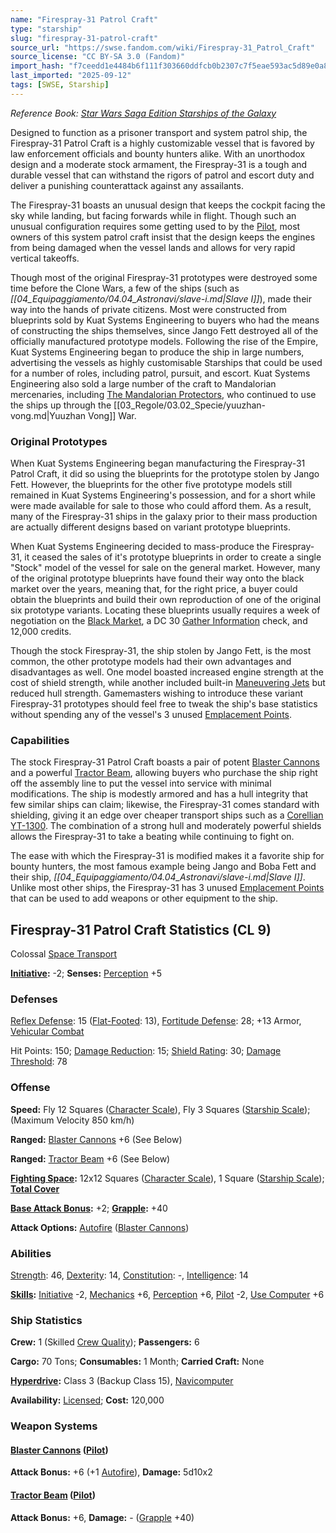 ```yaml
---
name: "Firespray-31 Patrol Craft"
type: "starship"
slug: "firespray-31-patrol-craft"
source_url: "https://swse.fandom.com/wiki/Firespray-31_Patrol_Craft"
source_license: "CC BY-SA 3.0 (Fandom)"
import_hash: "f7ceedd1e4484b6f111f303660ddfcb0b2307c7f5eae593ac5d89e0a8059be2d"
last_imported: "2025-09-12"
tags: [SWSE, Starship]
---
```

*Reference Book: [Star Wars Saga Edition Starships of the Galaxy](https://swse.fandom.com/wiki/Star_Wars_Saga_Edition_Starships_of_the_Galaxy)*

Designed to function as a prisoner transport and system patrol ship, the Firespray-31 Patrol Craft is a highly customizable vessel that is favored by law enforcement officials and bounty hunters alike. With an unorthodox design and a moderate stock armament, the Firespray-31 is a tough and durable vessel that can withstand the rigors of patrol and escort duty and deliver a punishing counterattack against any assailants.

The Firespray-31 boasts an unusual design that keeps the cockpit facing the sky while landing, but facing forwards while in flight. Though such an unusual configuration requires some getting used to by the [Pilot](https://swse.fandom.com/wiki/Pilot_(Vehicle_Combat)), most owners of this system patrol craft insist that the design keeps the engines from being damaged when the vessel lands and allows for very rapid vertical takeoffs.

Though most of the original Firespray-31 prototypes were destroyed some time before the Clone Wars, a few of the ships (such as *[[04_Equipaggiamento/04.04_Astronavi/slave-i.md|Slave I]]*), made their way into the hands of private citizens. Most were constructed from blueprints sold by Kuat Systems Engineering to buyers who had the means of constructing the ships themselves, since Jango Fett destroyed all of the officially manufactured prototype models. Following the rise of the Empire, Kuat Systems Engineering began to produce the ship in large numbers, advertising the vessels as highly customisable Starships that could be used for a number of roles, including patrol, pursuit, and escort. Kuat Systems Engineering also sold a large number of the craft to Mandalorian mercenaries, including [The Mandalorian Protectors](https://swse.fandom.com/wiki/The_Mandalorian_Protectors), who continued to use the ships up through the [[03_Regole/03.02_Specie/yuuzhan-vong.md|Yuuzhan Vong]] War.

### Original Prototypes
When Kuat Systems Engineering began manufacturing the Firespray-31 Patrol Craft, it did so using the blueprints for the prototype stolen by Jango Fett. However, the blueprints for the other five prototype models still remained in Kuat Systems Engineering's possession, and for a short while were made available for sale to those who could afford them. As a result, many of the Firespray-31 ships in the galaxy prior to their mass production are actually different designs based on variant prototype blueprints.

When Kuat Systems Engineering decided to mass-produce the Firespray-31, it ceased the sales of it's prototype blueprints in order to create a single "Stock" model of the vessel for sale on the general market. However, many of the original prototype blueprints have found their way onto the black market over the years, meaning that, for the right price, a buyer could obtain the blueprints and build their own reproduction of one of the original six prototype variants. Locating these blueprints usually requires a week of negotiation on the [Black Market](https://swse.fandom.com/wiki/Black_Market), a DC 30 [Gather Information](https://swse.fandom.com/wiki/Gather_Information) check, and 12,000 credits.

Though the stock Firespray-31, the ship stolen by Jango Fett, is the most common, the other prototype models had their own advantages and disadvantages as well. One model boasted increased engine strength at the cost of shield strength, while another included built-in [Maneuvering Jets](https://swse.fandom.com/wiki/Maneuvering_Jets) but reduced hull strength. Gamemasters wishing to introduce these variant Firespray-31 prototypes should feel free to tweak the ship's base statistics without spending any of the vessel's 3 unused [Emplacement Points](https://swse.fandom.com/wiki/Emplacement_Points).

### Capabilities
The stock Firespray-31 Patrol Craft boasts a pair of potent [Blaster Cannons](https://swse.fandom.com/wiki/Blaster_Cannons) and a powerful [Tractor Beam](https://swse.fandom.com/wiki/Tractor_Beam), allowing buyers who purchase the ship right off the assembly line to put the vessel into service with minimal modifications. The ship is modestly armored and has a hull integrity that few similar ships can claim; likewise, the Firespray-31 comes standard with shielding, giving it an edge over cheaper transport ships such as a [Corellian YT-1300](https://swse.fandom.com/wiki/Corellian_YT-1300). The combination of a strong hull and moderately powerful shields allows the Firespray-31 to take a beating while continuing to fight on.

The ease with which the Firespray-31 is modified makes it a favorite ship for bounty hunters, the most famous example being Jango and Boba Fett and their ship, *[[04_Equipaggiamento/04.04_Astronavi/slave-i.md|Slave I]]*. Unlike most other ships, the Firespray-31 has 3 unused [Emplacement Points](https://swse.fandom.com/wiki/Emplacement_Points) that can be used to add weapons or other equipment to the ship.

## Firespray-31 Patrol Craft Statistics (CL 9)
Colossal [Space Transport](https://swse.fandom.com/wiki/Space_Transport)

**[Initiative](https://swse.fandom.com/wiki/Initiative):** -2; **Senses:** [Perception](https://swse.fandom.com/wiki/Perception) +5
### Defenses
[Reflex Defense](https://swse.fandom.com/wiki/Reflex_Defense_(Vehicles)): 15 ([Flat-Footed](https://swse.fandom.com/wiki/Flat-Footed): 13), [Fortitude Defense](https://swse.fandom.com/wiki/Fortitude_Defense_(Vehicles)): 28; +13 Armor, [Vehicular Combat](https://swse.fandom.com/wiki/Vehicular_Combat)

Hit Points: 150; [Damage Reduction](https://swse.fandom.com/wiki/Damage_Reduction): 15; [Shield Rating](https://swse.fandom.com/wiki/Shield_Rating): 30; [Damage Threshold](https://swse.fandom.com/wiki/Damage_Threshold_(Vehicles)): 78
### Offense
**Speed:** Fly 12 Squares ([Character Scale](https://swse.fandom.com/wiki/Character_Scale)), Fly 3 Squares ([Starship Scale](https://swse.fandom.com/wiki/Starship_Scale)); (Maximum Velocity 850 km/h)

**Ranged:** [Blaster Cannons](https://swse.fandom.com/wiki/Blaster_Cannons) +6 (See Below)

**Ranged:** [Tractor Beam](https://swse.fandom.com/wiki/Tractor_Beam) +6 (See Below)

**[Fighting Space](https://swse.fandom.com/wiki/Fighting_Space):** 12x12 Squares ([Character Scale](https://swse.fandom.com/wiki/Character_Scale)), 1 Square ([Starship Scale](https://swse.fandom.com/wiki/Starship_Scale)); **[Total Cover](https://swse.fandom.com/wiki/Total_Cover)**

**[Base Attack Bonus](https://swse.fandom.com/wiki/Base_Attack_Bonus):** +2; **[Grapple](https://swse.fandom.com/wiki/Grapple):** +40

**Attack Options:** [Autofire](https://swse.fandom.com/wiki/Autofire_(Vehicle_Combat)) ([Blaster Cannons](https://swse.fandom.com/wiki/Blaster_Cannons))
### Abilities
[Strength](https://swse.fandom.com/wiki/Strength): 46, [Dexterity](https://swse.fandom.com/wiki/Dexterity): 14, [Constitution](https://swse.fandom.com/wiki/Constitution): -, [Intelligence](https://swse.fandom.com/wiki/Intelligence): 14

**[Skills](https://swse.fandom.com/wiki/Skills):** [Initiative](https://swse.fandom.com/wiki/Initiative) -2, [Mechanics](https://swse.fandom.com/wiki/Mechanics) +6, [Perception](https://swse.fandom.com/wiki/Perception) +6, [Pilot](https://swse.fandom.com/wiki/Pilot) -2, [Use Computer](https://swse.fandom.com/wiki/Use_Computer) +6
### Ship Statistics
**Crew:** 1 (Skilled [Crew Quality](https://swse.fandom.com/wiki/Crew_Quality)); **Passengers:** 6

**Cargo:** 70 Tons; **Consumables:** 1 Month; **Carried Craft:** None

**[Hyperdrive](https://swse.fandom.com/wiki/Hyperdrive):** Class 3 (Backup Class 15), [Navicomputer](https://swse.fandom.com/wiki/Navicomputer)

**Availability:** [Licensed](https://swse.fandom.com/wiki/Licensed); **Cost:** 120,000
### Weapon Systems
#### **[Blaster Cannons](https://swse.fandom.com/wiki/Blaster_Cannons) ([Pilot](https://swse.fandom.com/wiki/Pilot_(Vehicle_Combat)))**
**Attack Bonus:** +6 (+1 [Autofire](https://swse.fandom.com/wiki/Autofire_(Vehicle_Combat))), **Damage:** 5d10x2
#### **[Tractor Beam](https://swse.fandom.com/wiki/Tractor_Beam) ([Pilot](https://swse.fandom.com/wiki/Pilot_(Vehicle_Combat)))**
**Attack Bonus:** +6, **Damage:** - ([Grapple](https://swse.fandom.com/wiki/Grapple) +40)